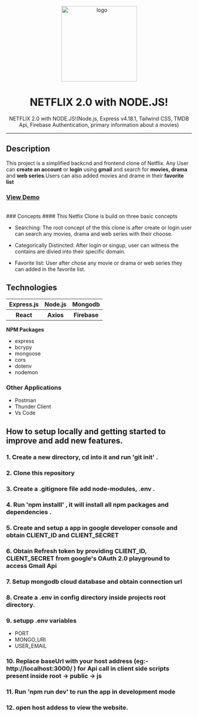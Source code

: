<div align="center">

  <img src="https://user-images.githubusercontent.com/99184393/210160017-d4ded1e1-49d8-424d-b14c-a284856e730c.png" alt="logo" width="205" height="auto" />

  <h1>NETFLIX 2.0 with NODE.JS!</h1>
    <p>
NETFLIX 2.0 with NODE.JS!(Node.js, Express v4.18.1, Tailwind CSS, TMDB Api, Firebase Authentication, primary information about a movies)
  </p>

</div>

<hr>
<h2>Description</h2>
This project is a simplified backcnd and frontend clone of Netflix. Any User can <b>create an account</b> or <b>login</b> using <b>gmail</b>  and search for <b> movies, drama </b> and <b> web series</b>.Users can also added movies and drame in their <b>favorite list </b>

<h3> <a href="https://subha-netflix-clone.netlify.app/">View Demo</a> </h3>

<br>
### Concepts
#### This Netfix Clone is build on three basic concepts

- Searching: The root concept of the this clone is after create or login user can search any movies, drama and web series with their choose.

- Categorically Distincted: After login or singup, user can witness the contains are divied into their specific domain.

- Favorite list: User after chose any movie or drama or web series they can added in the favorite list.

<h2>Technologies</h2>
<table>
      <tbody>
        <tr>
          <th>Express.js</th>
           <th>Node.js</th>
           <th>Mongodb</th>
        </tr>
          <tr>
           <th>React</th>
           <th>Axios</th>
           <th>Firebase</th>
         </tr>
      </tbody>    
</table


### <b> NPM Packages </b>
- express
- bcrypy
- mongoose
- cors
- dotenv
- nodemon
### Other Applications
- Postman
- Thunder Client
- Vs Code

## How to setup locally and getting started to improve and add new features.
### 1. Create a new directory, cd into it and run 'git init' .
### 2. Clone this repository
### 3. Create a .gitignore file add node-modules, .env .
### 4. Run 'npm installl' , it will install all npm packages and dependencies .
### 5. Create and setup a app in google developer console and obtain CLIENT_ID and CLIENT_SECRET
### 6. Obtain Refresh token by providing CLIENT_ID, CLIENT_SECRET from google's OAuth 2.0 playground to access Gmail Api 
### 7. Setup mongodb cloud database and obtain connection url
### 8. Create a .env in config directory inside projects root directory.
### 9. setupp .env variables 
- PORT
- MONGO_URI
- USER_EMAIL
### 10. Replace baseUrl with your host address (eg:- http://localhost:3000/ ) for Api call in client side scripts present inside root -> public -> js
### 11. Run 'npm run dev' to run the app in development mode
### 12. open host addess to view the website.
